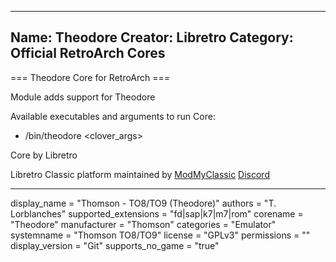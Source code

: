 -----------------------
Name: Theodore
Creator: Libretro
Category: Official RetroArch Cores
-----------------------

=== Theodore Core for RetroArch ===

Module adds support for Theodore

Available executables and arguments to run Core:
- /bin/theodore <rom> <clover_args>

Core by Libretro

Libretro Classic platform maintained by [ModMyClassic](https://modmyclassic.com) [Discord](https://discordapp.com/invite/8gygsrw)

-----------------------

display_name = "Thomson - TO8/TO9 (Theodore)"
authors = "T. Lorblanches"
supported_extensions = "fd|sap|k7|m7|rom"
corename = "Theodore"
manufacturer = "Thomson"
categories = "Emulator"
systemname = "Thomson TO8/TO9"
license = "GPLv3"
permissions = ""
display_version = "Git"
supports_no_game = "true"

